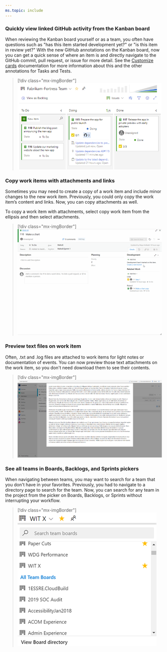 ```yaml
---
ms.topic: include
---
```


### Quickly view linked GitHub activity from the Kanban board

When reviewing the Kanban board yourself or as a team, you often have questions such as "has this item started development yet?" or "is this item in review yet?" With the new GitHub annotations on the Kanban board, now you can get a quick sense of where an item is and directly navigate to the GitHub commit, pull request, or issue for more detail. See the [Customize cards](/azure/devops/boards/boards/customize-cards?view=azure-devops) documentation for more information about this and the other annotations for Tasks and Tests.

> [!div class="mx-imgBorder"]
> ![View linked GitHub activity from the Kanban board.](../../media/153_03.png "View linked GitHub activity from the Kanban board")

### Copy work items with attachments and links

Sometimes you may need to create a copy of a work item and include minor changes to the new work item. Previously, you could only copy the work item’s content and links. Now, you can copy attachments as well. 

To copy a work item with attachments, select copy work item from the ellipsis and then select attachments.

> [!div class="mx-imgBorder"]
> ![Copy a work item.](../../media/153_04.gif "Copy a work item")

### Preview text files on work item

Often, .txt and .log files are attached to work items for light notes or documentation of events. You can now preview those text attachments on the work item, so you don't need download them to see their contents.

> [!div class="mx-imgBorder"]
> ![Preview of text file on work item.](../../media/153_05.png "Preview of text file on work item")

### See all teams in Boards, Backlogs, and Sprints pickers

When navigating between teams, you may want to search for a team that you don't have in your favorites. Previously, you had to navigate to a directory page to search for the team. Now, you can search for any team in the project from the picker on Boards, Backlogs, or Sprints without interrupting your workflow.

> [!div class="mx-imgBorder"]
> ![See all teams in Boards search.](../../media/153_06.png "See all teams in boards search")

